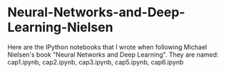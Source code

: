 # Neural-Networks-and-Deep-Learning-Nielsen
Here are the IPython notebooks that I wrote when following Michael Nielsen's book "Neural Networks and Deep Learning". They are named: cap1.ipynb, cap2.ipynb, cap3.ipynb, cap5.ipynb, cap6.ipynb
